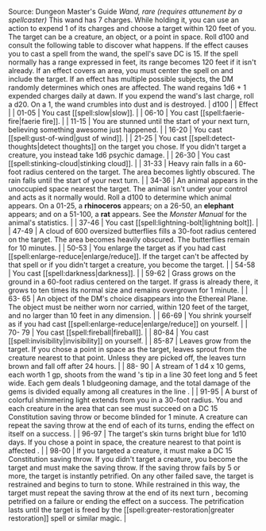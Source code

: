 Source: Dungeon Master's Guide
*Wand, rare (requires attunement by a spellcaster)*
This wand has 7 charges. While holding it, you can use an action to expend 1 of its charges and choose a target within 120 feet of you. The target can be a creature, an object, or a point in space. Roll d100 and consult the following table to discover what happens.
If the effect causes you to cast a spell from the wand, the spell's save DC is 15. If the spell normally has a range expressed in feet, its range becomes 120 feet if it isn't already.
If an effect covers an area, you must center the spell on and include the target. If an effect has multiple possible subjects, the DM randomly determines which ones are affected.
The wand regains 1d6 + 1 expended charges daily at dawn. If you expend the wand's last charge, roll a d20. On a 1, the wand crumbles into dust and is destroyed.
| d100 |  | Effect |
| 01-05 | You cast [[spell:slow|slow]]. |
| 06-10 | You cast [[spell:faerie-fire|faerie fire]]. |
| 11-15 | You are stunned until the start of your next turn, believing something awesome just happened. |
| 16-20 | You cast [[spell:gust-of-wind|gust of wind]]. |
| 21-25 | You cast [[spell:detect-thoughts|detect thoughts]] on the target you chose. If you didn't target a creature, you instead take 1d6 psychic damage. |
| 26-30 | You cast [[spell:stinking-cloud|stinking cloud]]. |
| 31-33 | Heavy rain falls in a 60-foot radius centered on the target. The area becomes lightly obscured. The rain falls until the start of your next turn. |
| 34-36 | An animal appears in the unoccupied space nearest the target. The animal isn't under your control and acts as it normally would. Roll a d100 to determine which animal appears. On a 01-25, a **rhinoceros** appears; on a 26-50, an **elephant** appears; and on a 51-100, a **rat** appears. See the *Monster Manual* for the animal's statistics. |
| 37-46 | You cast [[spell:lightning-bolt|lightning bolt]]. |
| 47-49 | A cloud of 600 oversized butterflies fills a 30-foot radius centered on the target. The area becomes heavily obscured. The butterflies remain for 10 minutes. |
| 50-53 | You enlarge the target as if you had cast [[spell:enlarge-reduce|enlarge/reduce]]. If the target can't be affected by that spell or if you didn't target a creature, you become the target. |
| 54-58 | You cast [[spell:darkness|darkness]]. |
| 59-62 | Grass grows on the ground in a 60-foot radius centered on the target. If grass is already there, it grows to ten times its normal size and remains overgrown for 1 minute. |
| 63- 65 | An object of the DM's choice disappears into the Ethereal Plane. The object must be neither worn nor carried, within 120 feet of the target, and no larger than 10 feet in any dimension. |
| 66-69 | You shrink yourself as if you had cast [[spell:enlarge-reduce|enlarge/reduce]] on yourself. |
| 70- 79 | You cast [[spell:fireball|fireball]]. |
| 80-84 | You cast [[spell:invisibility|invisibility]] on yourself. |
| 85-87 | Leaves grow from the target. If you chose a point in space as the target, leaves sprout from the creature nearest to that point. Unless they are picked off, the leaves turn brown and fall off after 24 hours. |
| 88- 90 | A stream of 1 d4 x 10 gems, each worth 1 gp, shoots from the wand 's tip in a line 30 feet long and 5 feet wide. Each gem deals 1 bludgeoning damage, and the total damage of the gems is divided equally among all creatures in the line . |
| 91-95 | A burst of colorful shimmering light extends from you in a 30-foot radius. You and each creature in the area that can see must succeed on a DC 15 Constitution saving throw or become blinded for 1 minute. A creature can repeat the saving throw at the end of each of its turns, ending the effect on itself on a success. |
| 96-97 | The target's skin turns bright blue for 1d10 days. If you chose a point in space, the creature nearest to that point is affected . |
| 98-00 | If you targeted a creature, it must make a DC 15 Constitution saving throw. If you didn't target a creature, you become the target and must make the saving throw. If the saving throw fails by 5 or more, the target is instantly petrified. On any other failed save, the target is restrained and begins to turn to stone. While restrained in this way, the target must repeat the saving throw at the end of its next turn , becoming petrified on a failure or ending the effect on a success. The petrification lasts until the target is freed by the [[spell:greater-restoration|greater restoration]] spell or similar magic. |